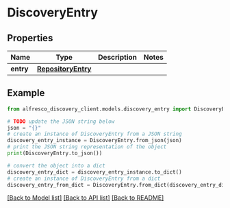 # DiscoveryEntry


## Properties

Name | Type | Description | Notes
------------ | ------------- | ------------- | -------------
**entry** | [**RepositoryEntry**](RepositoryEntry.md) |  | 

## Example

```python
from alfresco_discovery_client.models.discovery_entry import DiscoveryEntry

# TODO update the JSON string below
json = "{}"
# create an instance of DiscoveryEntry from a JSON string
discovery_entry_instance = DiscoveryEntry.from_json(json)
# print the JSON string representation of the object
print(DiscoveryEntry.to_json())

# convert the object into a dict
discovery_entry_dict = discovery_entry_instance.to_dict()
# create an instance of DiscoveryEntry from a dict
discovery_entry_from_dict = DiscoveryEntry.from_dict(discovery_entry_dict)
```
[[Back to Model list]](../README.md#documentation-for-models) [[Back to API list]](../README.md#documentation-for-api-endpoints) [[Back to README]](../README.md)


